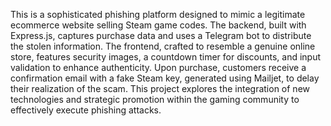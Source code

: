 This is a sophisticated phishing platform designed to mimic a legitimate ecommerce website selling Steam game codes. The backend, built with Express.js, captures purchase data and uses a Telegram bot to distribute the stolen information. The frontend, crafted to resemble a genuine online store, features security images, a countdown timer for discounts, and input validation to enhance authenticity. Upon purchase, customers receive a confirmation email with a fake Steam key, generated using Mailjet, to delay their realization of the scam. This project explores the integration of new technologies and strategic promotion within the gaming community to effectively execute phishing attacks.
